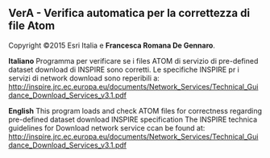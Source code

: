 **VerA** - Verifica automatica per la correttezza di file Atom 
------------------------------------------------------------------------
Copyright ©2015 Esri Italia e **Francesca Romana De Gennaro**.


**Italiano**
Programma per verificare se i files ATOM di servizio di 
pre-defined dataset download di INSPIRE sono corretti.
Le specifiche INSPIRE pr i servizi di network download sono reperibili a: http://inspire.jrc.ec.europa.eu/documents/Network_Services/Technical_Guidance_Download_Services_v3.1.pdf

**English**
This program loads and check ATOM files for correctness 
regarding pre-defined dataset download INSPIRE specification 
The INSPIRE technica guidelines for Download network service ccan be found at: http://inspire.jrc.ec.europa.eu/documents/Network_Services/Technical_Guidance_Download_Services_v3.1.pdf